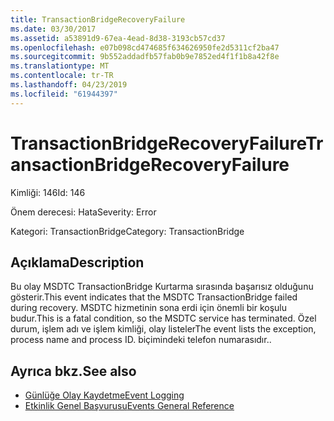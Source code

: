 ```yaml
---
title: TransactionBridgeRecoveryFailure
ms.date: 03/30/2017
ms.assetid: a53891d9-67ea-4ead-8d38-3193cb57cd37
ms.openlocfilehash: e07b098cd474685f634626950fe2d5311cf2ba47
ms.sourcegitcommit: 9b552addadfb57fab0b9e7852ed4f1f1b8a42f8e
ms.translationtype: MT
ms.contentlocale: tr-TR
ms.lasthandoff: 04/23/2019
ms.locfileid: "61944397"
---
```

# <a name="transactionbridgerecoveryfailure"></a><span data-ttu-id="75a61-102">TransactionBridgeRecoveryFailure</span><span class="sxs-lookup"><span data-stu-id="75a61-102">TransactionBridgeRecoveryFailure</span></span>
<span data-ttu-id="75a61-103">Kimliği: 146</span><span class="sxs-lookup"><span data-stu-id="75a61-103">Id: 146</span></span>  
  
 <span data-ttu-id="75a61-104">Önem derecesi: Hata</span><span class="sxs-lookup"><span data-stu-id="75a61-104">Severity: Error</span></span>  
  
 <span data-ttu-id="75a61-105">Kategori: TransactionBridge</span><span class="sxs-lookup"><span data-stu-id="75a61-105">Category: TransactionBridge</span></span>  
  
## <a name="description"></a><span data-ttu-id="75a61-106">Açıklama</span><span class="sxs-lookup"><span data-stu-id="75a61-106">Description</span></span>  
 <span data-ttu-id="75a61-107">Bu olay MSDTC TransactionBridge Kurtarma sırasında başarısız olduğunu gösterir.</span><span class="sxs-lookup"><span data-stu-id="75a61-107">This event indicates that the MSDTC TransactionBridge failed during recovery.</span></span> <span data-ttu-id="75a61-108">MSDTC hizmetinin sona erdi için önemli bir koşulu budur.</span><span class="sxs-lookup"><span data-stu-id="75a61-108">This is a fatal condition, so the MSDTC service has terminated.</span></span> <span data-ttu-id="75a61-109">Özel durum, işlem adı ve işlem kimliği, olay listeler</span><span class="sxs-lookup"><span data-stu-id="75a61-109">The event lists the exception, process name and process ID.</span></span> <span data-ttu-id="75a61-110">biçimindeki telefon numarasıdır.</span><span class="sxs-lookup"><span data-stu-id="75a61-110">.</span></span>  
  
## <a name="see-also"></a><span data-ttu-id="75a61-111">Ayrıca bkz.</span><span class="sxs-lookup"><span data-stu-id="75a61-111">See also</span></span>

- [<span data-ttu-id="75a61-112">Günlüğe Olay Kaydetme</span><span class="sxs-lookup"><span data-stu-id="75a61-112">Event Logging</span></span>](../../../../../docs/framework/wcf/diagnostics/event-logging/index.md)
- [<span data-ttu-id="75a61-113">Etkinlik Genel Başvurusu</span><span class="sxs-lookup"><span data-stu-id="75a61-113">Events General Reference</span></span>](../../../../../docs/framework/wcf/diagnostics/event-logging/events-general-reference.md)
